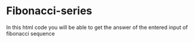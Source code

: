 # Fibonacci-series
In this html code you will be able to get the answer of the entered input of fibonacci sequence
<!DOCTYPE html>
<html lang="en">
<head>
    <meta charset="UTF-8">
    <meta http-equiv="X-UA-Compatible" content="IE=edge">
    <meta name="viewport" content="width=device-width, initial-scale=1.0">
    <title>Document</title>
</head>
<body>
    <script>  
        // declaration of the variables  
        var n1 = 0,  n2 = 1, next_num, i;  
        var num = parseInt (prompt (" Enter the limit for Fibonacci Series "));  
        document.write( "Fibonacci Series: ");  
        for ( i = 1; i <= num; i++)  
        {  document.write (" <br> " +  n1); // print the n1  
            next_num = n1 + n2; // sum of n1 and n2 into the next_num  
              
            n1 = n2; // assign the n2 value into n2  
            n2 = next_num; // assign the next_num into n2  
        }  
          
        </script> 

    
</body>
</html>
